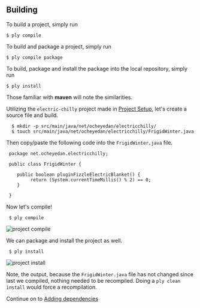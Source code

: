 Building
-------------

To build a project, simply run

    $ ply compile

To build and package a project, simply run

    $ ply compile package

To build, package and install the package into the local repository, simply run

    $ ply install

Those familiar with __maven__ will note the similarities.

Utilizing the `electric-chilly` project made in [Project Setup](ProjectSetup.md), let's create a source file and build.

      $ mkdir -p src/main/java/net/ocheyedan/electricchilly/
      $ touch src/main/java/net/ocheyedan/electricchilly/FrigidWinter.java

Then copy/paste the following code into the `FrigidWinter.java` file.	  
     
     package net.ocheyedan.electricchilly;
     
     public class FrigidWinter {
     
        public boolean pluginFizzleElectricBlanket() {
             return (System.currentTimeMillis() % 2) == 0;
    	}

     }

Now let's compile!

     $ ply compile

![project compile](https://github.com/blangel/ply/raw/master/docs/imgs/building-compile.png "project compile")

We can package and install the project as well.

     $ ply install

![project install](https://github.com/blangel/ply/raw/master/docs/imgs/building-install.png "project install")

Note, the output, because the `FrigidWinter.java` file has not changed since last we compiled, nothing needed to be recompiled.  Doing a `ply clean install` would force a recompilation.

Continue on to [Adding dependencies](DependenciesTutorial.md)